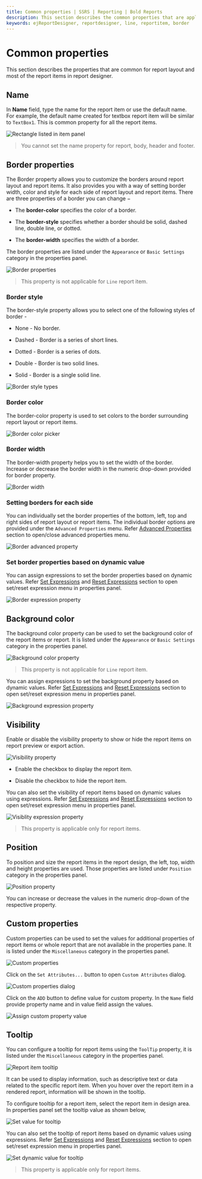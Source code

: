 ```yaml
---
title: Common properties | SSRS | Reporting | Bold Reports
description: This section describes the common properties that are applicable for all report layout or report items in Web Report Designer.
keywords: ejReportDesigner, reportdesigner, line, reportitem, border
---
```


# Common properties

This section describes the properties that are common for report layout and most of the report items in report designer.

## Name

In **Name** field, type the name for the report item or use the default name. For example, the default name created for textbox report item will be similar to `TextBox1`. This is common property for all the report items.

![Rectangle listed in item panel](/static/assets/on-premise/images/report-designer/report-items/properties-panel/name-property.png)

> You cannot set the name property for report, body, header and footer.

## Border properties

The Border property allows you to customize the borders around report layout and report items. It also provides you with a way of setting border width, color and style for each side of report layout and report items. There are three properties of a border you can change −

* The **border-color** specifies the color of a border.

* The **border-style** specifies whether a border should be solid, dashed line, double line, or dotted.

* The **border-width** specifies the width of a border.

The border properties are listed under the `Appearance` or `Basic Settings` category in the properties panel.

![Border properties](/static/assets/on-premise/images/report-designer/report-items/properties-panel/report-basic-settings.png)

> This property is not applicable for `Line` report item.

### Border style

The border-style property allows you to select one of the following styles of border -

* None - No border.

* Dashed - Border is a series of short lines.

* Dotted - Border is a series of dots.

* Double - Border is two solid lines.

* Solid - Border is a single solid line.

![Border style types](/static/assets/on-premise/images/report-designer/report-items/properties-panel/border-types.png)

### Border color

The border-color property is used to set colors to the border surrounding report layout or report items.

![Border color picker](/static/assets/on-premise/images/report-designer/report-items/properties-panel/border-color-picker.png)

### Border width

The border-width property helps you to set the width of the border. Increase or decrease the border width in the numeric drop-down provided for border property.

![Border width](/static/assets/on-premise/images/report-designer/report-items/properties-panel/border-width-drop-down.png)

### Setting borders for each side

You can individually set the border properties of the bottom, left, top and right sides of report layout or report items. The individual border options are provided under the `Advanced Properties` menu. Refer [Advanced Properties](./../../compose-report/properties-panel/#advanced-properties) section to open/close advanced properties menu.

![Border advanced property](/static/assets/on-premise/images/report-designer/report-items/properties-panel/border-advanced-properties.png)

### Set border properties based on dynamic value

You can assign expressions to set the border properties based on dynamic values. Refer [Set Expressions](./../../compose-report/properties-panel/#set-expression) and [Reset Expressions](./../../compose-report/properties-panel/#reset-expression) section to open set/reset expression menu in properties panel.

![Border expression property](/static/assets/on-premise/images/report-designer/report-items/properties-panel/border-expression-properties.png)

## Background color

The background color property can be used to set the background color of the report items or report. It is listed under the `Appearance` or `Basic Settings` category in the properties panel.

![Background color property](/static/assets/on-premise/images/report-designer/report-items/properties-panel/back-ground-color-picker.png)

> This property is not applicable for `Line` report item.

You can assign expressions to set the background property based on dynamic values. Refer [Set Expressions](./../../compose-report/properties-panel/#set-expression) and [Reset Expressions](/on-premise/report-designer/compose-report/properties-panel/#reset-expression) section to open set/reset expression menu in properties panel.

![Background expression property](/static/assets/on-premise/images/report-designer/report-items/properties-panel/back-ground-color-expression-menu.png)

## Visibility

Enable or disable the visibility property to show or hide the report items on report preview or export action.

![Visibility property](/static/assets/on-premise/images/report-designer/report-items/textbox/visibility-property.png)

* Enable the checkbox to display the report item.

* Disable the checkbox to hide the report item.

 You can also set the visibility of report items based on dynamic values using expressions. Refer [Set Expressions](./../../compose-report/properties-panel/#set-expression) and [Reset Expressions](/on-premise/report-designer/compose-report/properties-panel/#reset-expression) section to open set/reset expression menu in properties panel.

![Visiblity expression property](/static/assets/on-premise/images/report-designer/report-items/properties-panel/visibility-expression-property.png)

> This property is applicable only for report items.

## Position

To position and size the report items in the report design, the left, top, width and height properties are used. Those properties are listed under `Position` category in the properties panel.

![Position property](/static/assets/on-premise/images/report-designer/report-items/rectangle/position-property.png)

You can increase or decrease the values in the numeric drop-down of the respective property.

## Custom properties

Custom properties can be used to set the values for additional properties of report items or whole report that are not available in the properties pane. It is listed under the `Miscellaneous` category in the properties panel.

![Custom properties](/static/assets/on-premise/images/report-designer/report-items/properties-panel/custom-properties.png)

Click on the `Set Attributes...` button to open `Custom Attributes` dialog.

![Custom properties dialog](/static/assets/on-premise/images/report-designer/report-items/properties-panel/custom-properties-dialog.png)

Click on the `ADD` button to define value for custom property. In the `Name` field provide property name and in value field assign the values.

![Assign custom property value](/static/assets/on-premise/images/report-designer/report-items/properties-panel/assign-custom-prop-value.png)

## Tooltip

You can configure a tooltip for report items using the `ToolTip` property, it is listed under the `Miscellaneous` category in the properties panel.

![Report item tooltip](/static/assets/on-premise/images/report-designer/report-items/properties-panel/tooltip.png)

It can be used to display information, such as descriptive text or data related to the specific report item. When you hover over the report item in a rendered report, information will be shown in the tooltip.

To configure tooltip for a report item, select the report item in design area. In properties panel set the tooltip value as shown below,

![Set value for tooltip](/static/assets/on-premise/images/report-designer/report-items/properties-panel/set-tooltip.png)

You can also set the tooltip of report items based on dynamic values using expressions. Refer [Set Expressions](./../../compose-report/properties-panel/#set-expression) and [Reset Expressions](/on-premise/report-designer/compose-report/properties-panel/#reset-expression) section to open set/reset expression menu in properties panel.

![Set dynamic value for tooltip](/static/assets/on-premise/images/report-designer/report-items/properties-panel/tooltip-expression.png)

> This property is applicable only for report items.
